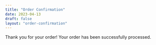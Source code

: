 ```yaml
---
title: "Order Confirmation"
date: 2023-04-13
draft: false
layout: "order-confirmation"
---
```


Thank you for your order! Your order has been successfully processed.

